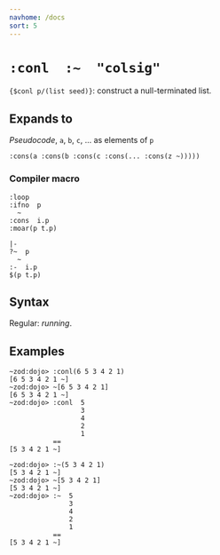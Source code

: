 ```yaml
---
navhome: /docs
sort: 5
---
```


# `:conl  :~  "colsig"`

`{$conl p/(list seed)}`: construct a null-terminated list.

## Expands to

*Pseudocode*, `a`, `b`, `c`, ... as elements of `p`

```
:cons(a :cons(b :cons(c :cons(... :cons(z ~)))))
```

### Compiler macro

```
:loop
:ifno  p
  ~
:cons  i.p
:moar(p t.p)
```

```
|-
?~  p
  ~
:-  i.p
$(p t.p)
```

## Syntax

Regular: *running*.

## Examples

```
~zod:dojo> :conl(6 5 3 4 2 1)
[6 5 3 4 2 1 ~]
~zod:dojo> ~[6 5 3 4 2 1]
[6 5 3 4 2 1 ~]
~zod:dojo> :conl  5
                  3
                  4
                  2
                  1
           ==
[5 3 4 2 1 ~]
```

```
~zod:dojo> :~(5 3 4 2 1)
[5 3 4 2 1 ~]
~zod:dojo> ~[5 3 4 2 1]
[5 3 4 2 1 ~]
~zod:dojo> :~  5
               3
               4
               2
               1
           ==
[5 3 4 2 1 ~]
```
